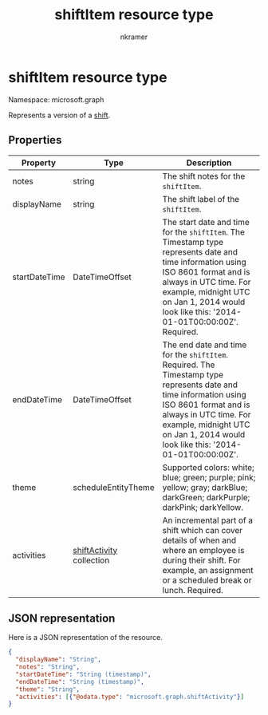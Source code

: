 ﻿---
title: "shiftItem resource type"
description: "A shiftItem represents a version of the shift."
author: "nkramer"
localization_priority: Normal
ms.prod: "microsoft-teams"
doc_type: resourcePageType
---

# shiftItem resource type

Namespace: microsoft.graph

Represents a version of a [shift](shift.md).

## Properties

| Property      | Type                                         | Description                                                                                                                                                                                                                                            |
| ------------- | -------------------------------------------- | ------------------------------------------------------------------------------------------------------------------------------------------------------------------------------------------------------------------------------------------------------ |
| notes         | string                                       | The shift notes for the `shiftItem`.                                                                                                                                                                                                                   |
| displayName   | string                                       | The shift label of the `shiftItem`.                                                                                                                                                                                                                    |
| startDateTime | DateTimeOffset                               | The start date and time for the `shiftItem`. The Timestamp type represents date and time information using ISO 8601 format and is always in UTC time. For example, midnight UTC on Jan 1, 2014 would look like this: '2014-01-01T00:00:00Z'. Required. |
| endDateTime   | DateTimeOffset                               | The end date and time for the `shiftItem`. Required. The Timestamp type represents date and time information using ISO 8601 format and is always in UTC time. For example, midnight UTC on Jan 1, 2014 would look like this: '2014-01-01T00:00:00Z'.   |
| theme         | scheduleEntityTheme                          | Supported colors: white; blue; green; purple; pink; yellow; gray; darkBlue; darkGreen; darkPurple; darkPink; darkYellow.                                                                                                                               |
| activities    | [shiftActivity](shiftactivity.md) collection | An incremental part of a shift which can cover details of when and where an employee is during their shift. For example, an assignment or a scheduled break or lunch. Required.                                                                        |

## JSON representation

Here is a JSON representation of the resource.

<!-- {
  "blockType": "resource",
  "keyProperty": "id",
  "@odata.type": "microsoft.graph.shiftItem"
}-->

```json
{
  "displayName": "String",
  "notes": "String",
  "startDateTime": "String (timestamp)",
  "endDateTime": "String (timestamp)",
  "theme": "String",
  "activities": [{"@odata.type": "microsoft.graph.shiftActivity"}]
}
```

<!-- uuid: 8fcb5dbc-d5aa-4681-8e31-b001d5168d79
2015-10-25 14:57:30 UTC -->

<!--
{
  "type": "#page.annotation",
  "description": "shiftItem resource",
  "keywords": "",
  "section": "documentation",
  "tocPath": "",
  "suppressions": []
}
-->
